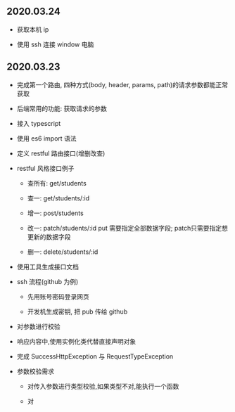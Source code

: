 ## 2020.03.24

- 获取本机 ip

- 使用 ssh 连接 window 电脑

## 2020.03.23

- 完成第一个路由, 四种方式(body, header, params, path)的请求参数都能正常获取

- 后端常用的功能: 获取请求的参数    

- 接入 typescript 

- 使用 es6 import 语法

- 定义 restful 路由接口(增删改查)

- restful 风格接口例子

    - 查所有: get/students
    
    - 查一: get/students/:id
    
    - 增一: post/students
    
    - 改一: patch/students/:id  put 需要指定全部数据字段; patch只需要指定想更新的数据字段
    
    - 删一: delete/students/:id

- 使用工具生成接口文档

- ssh 流程(github 为例)

    - 先用账号密码登录网页
    
    - 开发机生成密钥, 把 pub 传给 github
    
- 对参数进行校验

- 响应内容中,使用实例化类代替直接声明对象

- 完成 SuccessHttpException 与 RequestTypeException

- 参数校验需求

    - 对传入参数进行类型校验,如果类型不对,能执行一个函数
    
    - 对